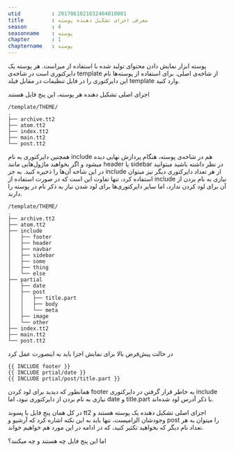 ```yaml
---
utid          : 2017061021032404010001
title         : معرفی اجزای تشکیل دهنده پوسته
season        : 4
seasonname    : پوسته
chapter       : 1
chaptername   : پوسته
---
```



<p>پوسته ابزار نمایش دادن محتوای تولید شده با استفاده از میراست. هر پوسته یک دایرکتوری است در شاخه‌ی template از شاخه‌ی اصلی. برای استفاده از پوسته‌ها نام این دایرکتوری را در فایل تنظیمات در مقابل فیلد template وارد کنید.</p>

<p>اجزای اصلی تشکیل دهنده هر پوسته، این پنج فایل هستند</p>

<pre><code>/template/THEME/
.
├── archive.tt2
├── atom.tt2
├── index.tt2
├── main.tt2
└── post.tt2
</code></pre>

<p>همچنین دایرکتوری به نام include هم در شاخه‌ی پوسته، هنگام پردازش نهایی دیده میشود و اگر بخواهید ماژول‌هایی مانند header یا sidebar در نظر داشته باشید میتوانید در این شاخه آن‌ها را ذخیره کنید. به جز include از هر تعداد دایرکتوری دیگر نیز میتوان استفاده کرد، تنها تفاوت این است که در صورت استفاده از include نیازی به نام بردن از آن برای لود کردن ندارد، اما سایر دایرکتوری‌ها برای لود شدن نیاز به ذکر نام در پوسته را دارند.</p>

<pre><code>/template/THEME/
.
├── archive.tt2
├── atom.tt2
├── include
│   ├── footer
│   ├── header
│   ├── navbar
│   ├── sidebar
│   ├── some
│   ├── thing
│   └── else
├── partial
│   ├── date
│   ├── post
│   │   ├── title.part
│   │   ├── body
│   │   └── meta
│   ├── image
│   └── other
├── index.tt2
├── main.tt2
└── post.tt2
</code></pre>

<p>در حالت پیش‌فرض بالا برای نمایش اجزا باید به اینصورت عمل کرد</p>

<pre><code>{{ INCLUDE footer }}
{{ INCLUDE prtial/date }}
{{ INCLUDE prtial/post/title.part }}
</code></pre>

<p>همانطور که دیدید برای لود کردن footer به خاطر قرار گرفتن در دایرکتوری include نیازی به نام بردن از دایرکتوری نبود، اما date و title.part با ذکر آدرس لود شده‌اند.</p>

<p>در کل همان پنج فایل با پسوند tt2 اجزای اصلی تشکیل دهنده یک پوسته هستند و وجودشان الزامیست، تنها باید به این نکته اشاره کرد که آرشیو و post را میتوان به هر تعداد نام دیگر که بخواهید تکثیر کنید، که در ادامه در این مورد هم خواهیم خواند.</p>

<p>اما این پنج فایل چه هستند و چه میکنند؟</p>


